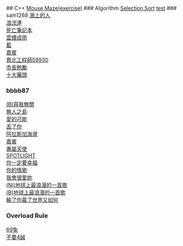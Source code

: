 <head>
<link ref="icon" type="image/png" href="hidden.png"/>
</head>
## C++ 
<a href="cpp/Mouse_Maze/Mouse_Maze.html" target="_blank">Mouse Maze(exercise)</a>
### Algorithm
<a href="cpp/algorithm/selection_sort/selection_sort.html" target="_blank">Selection Sort</a>
<a href="twitch/test.md" target="_blank">test</a>
### sam1268
<a href="https://www.youtube.com/watch?v=xwKDL3vBC5U" target="_blank">海上的人</a>
<br />
<a href="https://www.youtube.com/watch?v=gj1aPwqEAv4" target="_blank">浪流連</a>
<br />
<a href="https://www.youtube.com/watch?v=9wy377MJzWg" target="_blank">死亡筆記本</a>
<br />
<a href="https://www.youtube.com/watch?v=ag8EI4CUdtA" target="_blank">雲煙成雨</a>
<br />
<a href="https://www.youtube.com/watch?v=oze6IrV7t9k" target="_blank">藍</a>
<br />
<a href="https://www.youtube.com/watch?v=TLTV9ty_Ngo" target="_blank">嘉賓</a>
<br />
<a href="https://www.youtube.com/watch?v=qRVUUmqgsi4" target="_blank">靠北工程師59930 </a>
<br />
<a href="https://www.youtube.com/watch?v=bnikzM43h3c" target="_blank">市長勉勵</a>
<br />
<a href="https://www.youtube.com/watch?v=rxrVSVRS_Ck" target="_blank">十大藥頭</a>

### bbbb87
<a href="https://www.youtube.com/watch?v=xXjNgWPzZVM" target="_blank">(B)與我無關</a>
<br />
<a href="https://www.youtube.com/watch?v=lRnHHYoGa0s" target="_blank">無人之島</a>
<br />
<a href="https://www.youtube.com/watch?v=NWsw1Vkum_Y" target="_blank">愛的可能</a>
<br />
<a href="https://www.youtube.com/watch?v=ugYnm9n1TgI" target="_blank">丟了你</a>
<br />
<a href="https://www.youtube.com/watch?v=VwtbQ5CmWtA" target="_blank">阿拉斯加海灣</a>
<br />
<a href="https://www.youtube.com/watch?v=DUXAYN4itGk" target="_blank">嘉賓</a>
<br />
<a href="https://www.youtube.com/watch?v=NI_lTsIhhwA" target="_blank">專屬天使</a>
<br />
<a href="https://www.youtube.com/watch?v=t6ArcdE_MI4" target="_blank">SPOTLIGHT</a>
<br />
<a href="https://www.youtube.com/watch?v=sXkRc24Ww0E" target="_blank">你一定要幸福</a>
<br />
<a href="https://www.youtube.com/watch?v=HUkquoNR32w" target="_blank">你的情歌</a>
<br />
<a href="https://www.youtube.com/watch?v=hBeZTX0hZ30" target="_blank">我會很愛妳</a>
<br />
<a href="https://www.youtube.com/watch?v=Mav4yvrSlHc" target="_blank">(Ni)地球上最浪漫的一首歌</a>
<br />
<a href="https://www.youtube.com/watch?v=e2ts-KA1KrY" target="_blank">(B)地球上最浪漫的一首歌</a>
<br />
<a href="https://www.youtube.com/watch?v=XprdTvnqVIg" target="_blank">輸了你贏了世界又如何</a>
### Overload Rule
<a href="https://www.youtube.com/watch?v=5tD8lAw8lzQ" target="_blank">69兔</a>
<br />
<a href="https://www.youtube.com/watch?v=hneL2XbFQxs" target="_blank">不要4誠</a>



